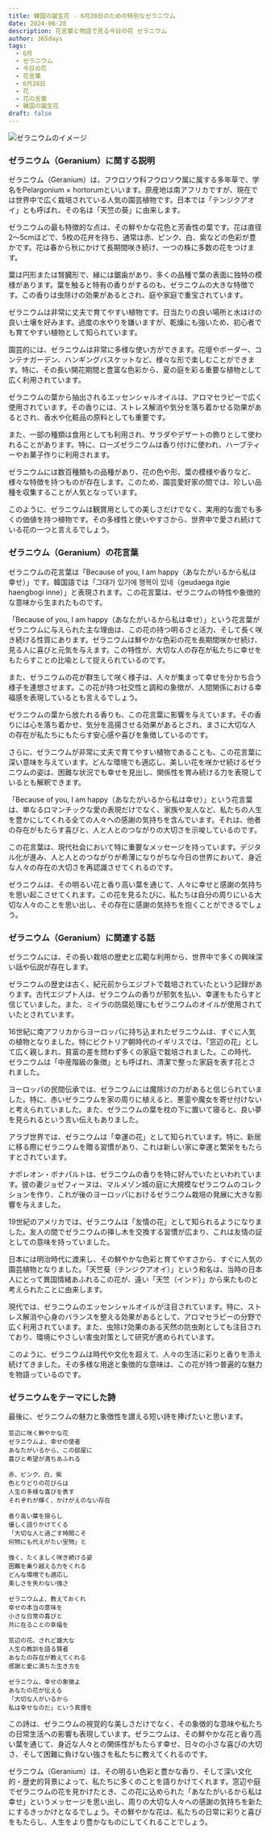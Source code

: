 ```yaml
---
title: 韓国の誕生花 - 6月28日のための特別なゼラニウム
date: 2024-06-28
description: 花言葉と物語で見る今日の花 ゼラニウム
author: 365days
tags:
  - 6月
  - ゼラニウム
  - 今日の花
  - 花言葉
  - 6月28日
  - 花
  - 花の言葉
  - 韓国の誕生花
draft: false
---
```



![ゼラニウムのイメージ](https://cdn.pixabay.com/photo/2020/06/02/10/21/flowers-5250327_1280.jpg#center#center)


### ゼラニウム（Geranium）に関する説明

ゼラニウム（Geranium）は、フウロソウ科フウロソウ属に属する多年草で、学名をPelargonium × hortorumといいます。原産地は南アフリカですが、現在では世界中で広く栽培されている人気の園芸植物です。日本では「テンジクアオイ」とも呼ばれ、その名は「天竺の葵」に由来します。

ゼラニウムの最も特徴的な点は、その鮮やかな花色と芳香性の葉です。花は直径2〜5cmほどで、5枚の花弁を持ち、通常は赤、ピンク、白、紫などの色彩が豊かです。花は春から秋にかけて長期間咲き続け、一つの株に多数の花をつけます。

葉は円形または腎臓形で、縁には鋸歯があり、多くの品種で葉の表面に独特の模様があります。葉を触ると特有の香りがするのも、ゼラニウムの大きな特徴です。この香りは虫除けの効果があるとされ、庭や家庭で重宝されています。

ゼラニウムは非常に丈夫で育てやすい植物です。日当たりの良い場所と水はけの良い土壌を好みます。過度の水やりを嫌いますが、乾燥にも強いため、初心者でも育てやすい植物として知られています。

園芸的には、ゼラニウムは非常に多様な使い方ができます。花壇やボーダー、コンテナガーデン、ハンギングバスケットなど、様々な形で楽しむことができます。特に、その長い開花期間と豊富な色彩から、夏の庭を彩る重要な植物として広く利用されています。

ゼラニウムの葉から抽出されるエッセンシャルオイルは、アロマセラピーで広く使用されています。その香りには、ストレス解消や気分を落ち着かせる効果があるとされ、香水や化粧品の原料としても重要です。

また、一部の種類は食用としても利用され、サラダやデザートの飾りとして使われることがあります。特に、ローズゼラニウムは香り付けに使われ、ハーブティーやお菓子作りに利用されます。

ゼラニウムには数百種類もの品種があり、花の色や形、葉の模様や香りなど、様々な特徴を持つものが存在します。このため、園芸愛好家の間では、珍しい品種を収集することが人気となっています。

このように、ゼラニウムは観賞用としての美しさだけでなく、実用的な面でも多くの価値を持つ植物です。その多様性と使いやすさから、世界中で愛され続けている花の一つと言えるでしょう。

### ゼラニウム（Geranium）の花言葉

ゼラニウムの花言葉は「Because of you, I am happy（あなたがいるから私は幸せ）」です。韓国語では「그대가 있기에 행복이 있네（geudaega itgie haengbogi inne）」と表現されます。この花言葉は、ゼラニウムの特性や象徴的な意味から生まれたものです。

「Because of you, I am happy（あなたがいるから私は幸せ）」という花言葉がゼラニウムに与えられた主な理由は、この花の持つ明るさと活力、そして長く咲き続ける性質にあります。ゼラニウムは鮮やかな色彩の花を長期間咲かせ続け、見る人に喜びと元気を与えます。この特性が、大切な人の存在が私たちに幸せをもたらすことの比喩として捉えられているのです。

また、ゼラニウムの花が群生して咲く様子は、人々が集まって幸せを分かち合う様子を連想させます。この花が持つ社交性と調和の象徴が、人間関係における幸福感を表現しているとも言えるでしょう。

ゼラニウムの葉から放たれる香りも、この花言葉に影響を与えています。その香りには心を落ち着かせ、気分を高揚させる効果があるとされ、まさに大切な人の存在が私たちにもたらす安心感や喜びを象徴しているのです。

さらに、ゼラニウムが非常に丈夫で育てやすい植物であることも、この花言葉に深い意味を与えています。どんな環境でも適応し、美しい花を咲かせ続けるゼラニウムの姿は、困難な状況でも幸せを見出し、関係性を育み続ける力を表現しているとも解釈できます。

「Because of you, I am happy（あなたがいるから私は幸せ）」という花言葉は、単なるロマンチックな愛の表現だけでなく、家族や友人など、私たちの人生を豊かにしてくれる全ての人々への感謝の気持ちを含んでいます。それは、他者の存在がもたらす喜びと、人と人とのつながりの大切さを示唆しているのです。

この花言葉は、現代社会において特に重要なメッセージを持っています。デジタル化が進み、人と人とのつながりが希薄になりがちな今日の世界において、身近な人々の存在の大切さを再認識させてくれるのです。

ゼラニウムは、その明るい花と香り高い葉を通じて、人々に幸せと感謝の気持ちを思い起こさせてくれます。この花を見るたびに、私たちは自分の周りにいる大切な人々のことを思い出し、その存在に感謝の気持ちを抱くことができるでしょう。

### ゼラニウム（Geranium）に関連する話

ゼラニウムには、その長い栽培の歴史と広範な利用から、世界中で多くの興味深い話や伝説が存在します。

ゼラニウムの歴史は古く、紀元前からエジプトで栽培されていたという記録があります。古代エジプト人は、ゼラニウムの香りが邪気を払い、幸運をもたらすと信じていました。また、ミイラの防腐処理にもゼラニウムのオイルが使用されていたとされています。

16世紀に南アフリカからヨーロッパに持ち込まれたゼラニウムは、すぐに人気の植物となりました。特にビクトリア朝時代のイギリスでは、「窓辺の花」として広く親しまれ、貧富の差を問わず多くの家庭で栽培されました。この時代、ゼラニウムは「中産階級の象徴」とも呼ばれ、清潔で整った家庭を表す花とされました。

ヨーロッパの民間伝承では、ゼラニウムには魔除けの力があると信じられていました。特に、赤いゼラニウムを家の周りに植えると、悪霊や魔女を寄せ付けないと考えられていました。また、ゼラニウムの葉を枕の下に置いて寝ると、良い夢を見られるという言い伝えもありました。

アラブ世界では、ゼラニウムは「幸運の花」として知られています。特に、新居に移る際にゼラニウムを贈る習慣があり、これは新しい家に幸運と繁栄をもたらすとされています。

ナポレオン・ボナパルトは、ゼラニウムの香りを特に好んでいたといわれています。彼の妻ジョゼフィーヌは、マルメゾン城の庭に大規模なゼラニウムのコレクションを作り、これが後のヨーロッパにおけるゼラニウム栽培の発展に大きな影響を与えました。

19世紀のアメリカでは、ゼラニウムは「友情の花」として知られるようになりました。友人の間でゼラニウムの挿し木を交換する習慣が広まり、これは友情の証としての意味を持っていました。

日本には明治時代に渡来し、その鮮やかな色彩と育てやすさから、すぐに人気の園芸植物となりました。「天竺葵（テンジクアオイ）」という和名は、当時の日本人にとって異国情緒あふれるこの花が、遠い「天竺（インド）」から来たものと考えられたことに由来します。

現代では、ゼラニウムのエッセンシャルオイルが注目されています。特に、ストレス解消や心身のバランスを整える効果があるとして、アロマセラピーの分野で広く利用されています。また、虫除け効果のある天然の防虫剤としても注目されており、環境にやさしい害虫対策として研究が進められています。

このように、ゼラニウムは時代や文化を超えて、人々の生活に彩りと香りを添え続けてきました。その多様な用途と象徴的な意味は、この花が持つ普遍的な魅力を物語っているのです。

### ゼラニウムをテーマにした詩

最後に、ゼラニウムの魅力と象徴性を讃える短い詩を捧げたいと思います。

```
窓辺に咲く鮮やかな花
ゼラニウムよ、幸せの使者
あなたがいるから、この部屋に
喜びと希望が満ちあふれる

赤、ピンク、白、紫
色とりどりの花びらは
人生の多様な喜びを表す
それぞれが輝く、かけがえのない存在

香り高い葉を揺らし
優しく語りかけてくる
「大切な人と過ごす時間こそ
何物にも代えがたい宝物」と

強く、たくましく咲き続ける姿
困難を乗り越える力をくれる
どんな環境でも適応し
美しさを失わない強さ

ゼラニウムよ、教えておくれ
幸せの本当の意味を
小さな日常の喜びと
共に在ることの幸福を

窓辺の花、されど雄大な
人生の教訓を語る賢者
あなたの存在が教えてくれる
感謝と愛に満ちた生き方を

ゼラニウム、幸せの象徴よ
あなたの花が伝える
「大切な人がいるから
私は幸せなのだ」という真理を
```

この詩は、ゼラニウムの視覚的な美しさだけでなく、その象徴的な意味や私たちの日常生活への影響も表現しています。ゼラニウムは、その鮮やかな花と香り高い葉を通じて、身近な人々との関係性がもたらす幸せ、日々の小さな喜びの大切さ、そして困難に負けない強さを私たちに教えてくれるのです。

ゼラニウム（Geranium）は、その明るい色彩と豊かな香り、そして深い文化的・歴史的背景によって、私たちに多くのことを語りかけてくれます。窓辺や庭でゼラニウムの花を見かけたとき、この花に込められた「あなたがいるから私は幸せ」というメッセージを思い出し、周りの大切な人々への感謝の気持ちを新たにするきっかけとなるでしょう。その鮮やかな花は、私たちの日常に彩りと喜びをもたらし、人生をより豊かなものにしてくれることでしょう。